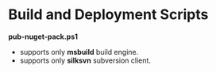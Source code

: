 Build and Deployment Scripts
============================

**pub-nuget-pack.ps1**
- supports only __msbuild__ build engine.
- supports only __silksvn__ subversion client.
